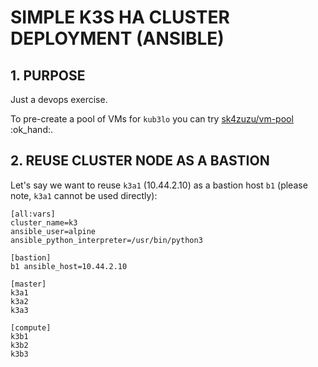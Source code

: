 SIMPLE K3S HA CLUSTER DEPLOYMENT (ANSIBLE)
==========================================

## 1. PURPOSE

Just a devops exercise.

To pre-create a pool of VMs for `kub3lo` you can try [sk4zuzu/vm-pool](https://github.com/sk4zuzu/vm-pool.git) :ok\_hand:.

## 2. REUSE CLUSTER NODE AS A BASTION

Let's say we want to reuse `k3a1` (10.44.2.10) as a bastion host `b1` (please note, `k3a1` cannot be used directly):

```dosini
[all:vars]
cluster_name=k3
ansible_user=alpine
ansible_python_interpreter=/usr/bin/python3

[bastion]
b1 ansible_host=10.44.2.10

[master]
k3a1
k3a2
k3a3

[compute]
k3b1
k3b2
k3b3
```
